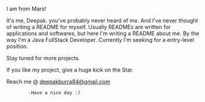 I am from Mars!

It's me, Deepak. you've probably never heard of me. And I've never thought of writing a README for myself. Usually READMEs are written for applications and softwares, but here I'm writing a README about me. By the way I'm a Java FullStack Developer. Currently I'm seeking for a entry-level position. 

Stay tuned for more projects.

If you like my project, give a huge kick on the Star.

Reach me @ deepakburra84@gmail.com

            -Have a nice day :)

<!---
deepakburra/deepakburra is a ✨ special ✨ repository because its `README.md` (this file) appears on your GitHub profile.
You can click the Preview link to take a look at your changes.
--->
